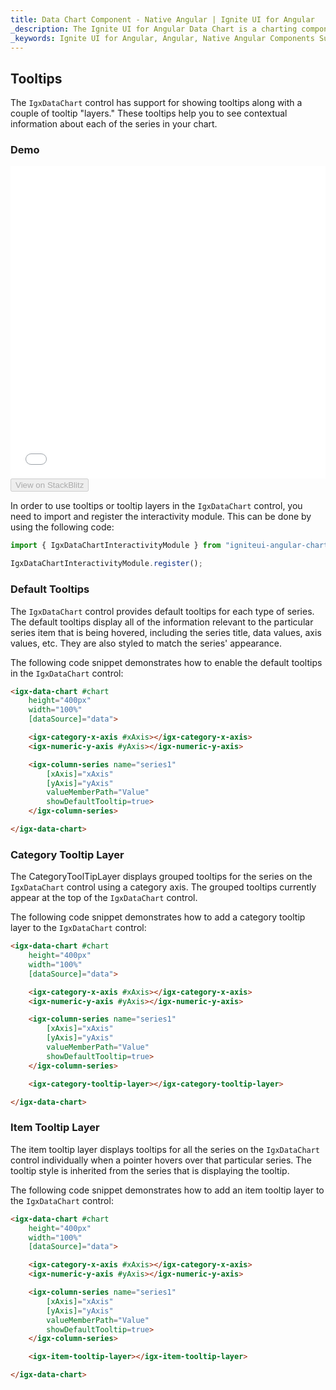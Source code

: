 ```yaml
---
title: Data Chart Component - Native Angular | Ignite UI for Angular
_description: The Ignite UI for Angular Data Chart is a charting component that provides modular design of axis, markers, series, legend, and annotation layers. With this chart, you can create multiple instances of these visual elements in the same chart plot area in order to create composite chart views.
_keywords: Ignite UI for Angular, Angular, Native Angular Components Suite, Native Angular Controls, Native Angular Components, Native Angular Components Library, Angular Chart, Angular Chart Control, Angular Chart Example, Angular Chart Component, Angular Data Chart
---
```


## Tooltips

The `IgxDataChart` control has support for showing tooltips along with a couple of tooltip "layers." These tooltips help you to see contextual information about each of the series in your chart.

### Demo

<div class="sample-container" style="height: 500px">
    <iframe id="data-chart-series-tooltips-iframe" src='{environment:demosBaseUrl}/charts/data-chart-series-tooltips' width="100%" height="100%" seamless frameBorder="0" onload="onSampleIframeContentLoaded(this);"></iframe>
</div>
<div>
    <button data-localize="stackblitz" disabled class="stackblitz-btn" data-iframe-id="data-chart-series-tooltips-iframe" data-demos-base-url="{environment:demosBaseUrl}">View on StackBlitz
    </button>
</div>

<div class="divider--half"></div>

In order to use tooltips or tooltip layers in the `IgxDataChart` control, you need to import and register the interactivity module. This can be done by using the following code:

```typescript
import { IgxDataChartInteractivityModule } from "igniteui-angular-charts/ES5/igx-data-chart-interactivity-module";

IgxDataChartInteractivityModule.register();
```

### Default Tooltips

The `IgxDataChart` control provides default tooltips for each type of series. The default tooltips display all of the information relevant to the particular series item that is being hovered, including the series title, data values, axis values, etc. They are also styled to match the series' appearance.

The following code snippet demonstrates how to enable the default tooltips in the `IgxDataChart` control:

```html
<igx-data-chart #chart
    height="400px"
    width="100%"
    [dataSource]="data">

    <igx-category-x-axis #xAxis></igx-category-x-axis>
    <igx-numeric-y-axis #yAxis></igx-numeric-y-axis>

    <igx-column-series name="series1"
        [xAxis]="xAxis"
        [yAxis]="yAxis"
        valueMemberPath="Value"
        showDefaultTooltip=true>
    </igx-column-series>

</igx-data-chart>
```

### Category Tooltip Layer

The CategoryToolTipLayer displays grouped tooltips for the series on the `IgxDataChart` control using a category axis. The grouped tooltips currently appear at the top of the `IgxDataChart` control.

The following code snippet demonstrates how to add a category tooltip layer to the `IgxDataChart` control:

```html
<igx-data-chart #chart
    height="400px"
    width="100%"
    [dataSource]="data">

    <igx-category-x-axis #xAxis></igx-category-x-axis>
    <igx-numeric-y-axis #yAxis></igx-numeric-y-axis>

    <igx-column-series name="series1"
        [xAxis]="xAxis"
        [yAxis]="yAxis"
        valueMemberPath="Value"
        showDefaultTooltip=true>
    </igx-column-series>

    <igx-category-tooltip-layer></igx-category-tooltip-layer>

</igx-data-chart>
```

### Item Tooltip Layer

The item tooltip layer displays tooltips for all the series on the `IgxDataChart` control individually when a pointer hovers over that particular series. The tooltip style is inherited from the series that is displaying the tooltip.

The following code snippet demonstrates how to add an item tooltip layer to the `IgxDataChart` control:

```html
<igx-data-chart #chart
    height="400px"
    width="100%"
    [dataSource]="data">

    <igx-category-x-axis #xAxis></igx-category-x-axis>
    <igx-numeric-y-axis #yAxis></igx-numeric-y-axis>

    <igx-column-series name="series1"
        [xAxis]="xAxis"
        [yAxis]="yAxis"
        valueMemberPath="Value"
        showDefaultTooltip=true>
    </igx-column-series>

    <igx-item-tooltip-layer></igx-item-tooltip-layer>

</igx-data-chart>
```
